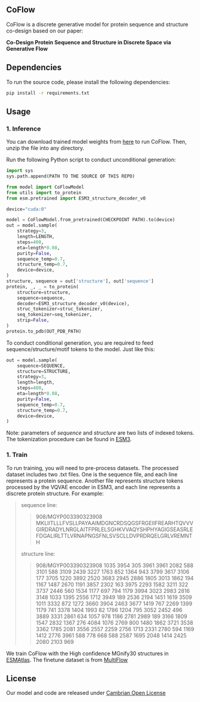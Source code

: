 ## CoFlow

CoFlow is a discrete generative model for protein sequence and structure co-design based on our paper:

**Co-Design Protein Sequence and Structure in Discrete Space via Generative Flow**  
<!-- Authors: [Author Names]  
[Journal/Conference Name], [Year]  
[DOI or arXiv Link (if available)] -->

<!-- Our code is developed based on [ESM3](https://github.com/evolutionaryscale/esm). -->


## Dependencies

To run the source code, please install the following dependencies:
```bash
pip install -r requirements.txt
```

## Usage

### 1. Inference
You can download trained model weights from [here](https://doi.org/10.5281/zenodo.14842367) to run CoFlow. Then, unzip the file into any directory.

Run the following Python script to conduct unconditional generation: 

```python
import sys
sys.path.append(PATH TO THE SOURCE OF THIS REPO)

from model import CoFlowModel
from utils import to_protein
from esm.pretrained import ESM3_structure_decoder_v0

device="cuda:0"

model = CoFlowModel.from_pretrained(CHECKPOINT PATH).to(device)
out = model.sample(
    strategy=3,
    length=LENGTH,
    steps=400,
    eta=length*0.08,
    purity=False,
    sequence_temp=0.7,
    structure_temp=0.7,
    device=device,
)
structure, sequence = out['structure'], out['sequence']
protein, _, _ = to_protein(
    structure=structure,
    sequence=sequence,
    decoder=ESM3_structure_decoder_v0(device),
    struc_tokenizer=struc_tokenizer,
    seq_tokenizer=seq_tokenizer,
    strip=False,
)
protein.to_pdb(OUT_PDB_PATH)

```

To conduct conditional generation, you are required to feed sequence/structure/motif tokens to the model. Just like this:
```python
out = model.sample(
    sequence=SEQUENCE,
    structure=STRUCTURE,
    strategy=3,
    length=length,
    steps=400,
    eta=length*0.08,
    purity=False,
    sequence_temp=0.7,
    structure_temp=0.7,
    device=device,
)
```
Note: parameters of *sequence* and *structure* are two lists of indexed tokens. 
The tokenization procedure can be found in [ESM3](https://github.com/evolutionaryscale/esm).


### 1. Train

To run training, you will need to pre-process datasets. The processed dataset includes two .txt files. One is the sequence file, and each line represents a protein sequence. 
Another file represents structure tokens processed by the VQVAE encoder in ESM3, and each line represents a discrete protein structure. For example: 
> sequence line:
>>908/MGYP003390323908 MKLIITLLLFVSLLPAYAAIMDGNCRDSQGSFRGEIIFREARHTQVVVGIRDRADYLNRGLAITFPRLELSGHKVVAQYSHPHYAGIGSEASRLEFDGALIRLTTLVRNAPNGSFNLSVSCLLDVPRDRQELGRLVREMNTH
>
> structure line:
>> 908/MGYP003390323908 1035 3954 305 3961 3961 2082 588 3101 588 3109 2439 3227 1763 852 1364 943 3799 3617 3106 177 3705 1220 3892 2520 3683 2945 2886 1805 3013 1862 194 1167 1487 2670 1191 3857 2302 163 3975 2293 1582 3211 322 3737 2446 560 1534 1177 697 794 1179 3994 3023 2983 2816 3148 1033 1395 2556 1712 3949 189 2536 2194 1451 1619 3509 1011 3332 872 1272 3660 3904 2463 3677 1419 767 2269 1399 1179 741 3378 1404 1993 82 1786 1204 795 3052 2452 496 3889 3331 2861 634 1057 978 1186 2781 2989 189 3166 1809 1547 2832 1367 276 4084 1076 2769 800 1480 1862 3721 3538 3362 1785 2081 3556 2557 2259 2756 1713 2331 2780 594 1169 1412 2776 3961 588 778 668 588 2587 1695 2048 1414 2425 2080 2103 969



We train CoFlow with the High confidence MGnify30 structures in [ESMAtlas](https://github.com/facebookresearch/esm/tree/main/scripts/atlas). The finetune dataset is from [MultiFlow](https://github.com/jasonkyuyim/multiflow)


## License

Our model and code are released under [Cambrian Open License](https://www.evolutionaryscale.ai/policies/cambrian-open-license-agreement)

